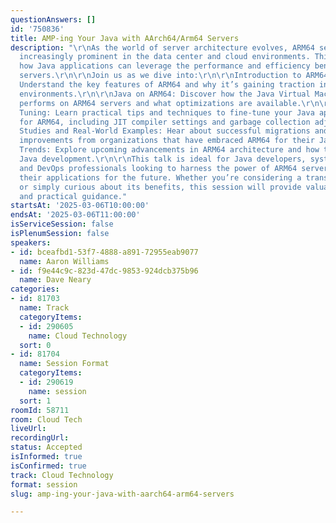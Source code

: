 ```yaml
---
questionAnswers: []
id: '750836'
title: AMP-ing Your Java with AArch64/Arm64 Servers
description: "\r\nAs the world of server architecture evolves, ARM64 servers are becoming
  increasingly prominent in the data center and cloud environments. This session explores
  how Java applications can leverage the performance and efficiency benefits of ARM64
  servers.\r\n\r\nJoin us as we dive into:\r\n\r\nIntroduction to ARM64 Architecture:
  Understand the key features of ARM64 and why it’s gaining traction in modern server
  environments.\r\n\r\nJava on ARM64: Discover how the Java Virtual Machine (JVM)
  performs on ARM64 servers and what optimizations are available.\r\n\r\nPerformance
  Tuning: Learn practical tips and techniques to fine-tune your Java applications
  for ARM64, including JIT compiler settings and garbage collection adjustments.\r\n\r\nCase
  Studies and Real-World Examples: Hear about successful migrations and performance
  improvements from organizations that have embraced ARM64 for their Java workloads.\r\nFuture
  Trends: Explore upcoming advancements in ARM64 architecture and how they might impact
  Java development.\r\n\r\nThis talk is ideal for Java developers, system administrators,
  and DevOps professionals looking to harness the power of ARM64 servers and optimize
  their applications for the future. Whether you’re considering a transition to ARM64
  or simply curious about its benefits, this session will provide valuable insights
  and practical guidance."
startsAt: '2025-03-06T10:00:00'
endsAt: '2025-03-06T11:00:00'
isServiceSession: false
isPlenumSession: false
speakers:
- id: bceafbd1-53f7-4888-a891-72955eab9077
  name: Aaron Williams
- id: f9e44c9c-823d-47dc-9853-924dcb375b96
  name: Dave Neary
categories:
- id: 81703
  name: Track
  categoryItems:
  - id: 290605
    name: Cloud Technology
  sort: 0
- id: 81704
  name: Session Format
  categoryItems:
  - id: 290619
    name: session
  sort: 1
roomId: 58711
room: Cloud Tech
liveUrl:
recordingUrl:
status: Accepted
isInformed: true
isConfirmed: true
track: Cloud Technology
format: session
slug: amp-ing-your-java-with-aarch64-arm64-servers

---
```

